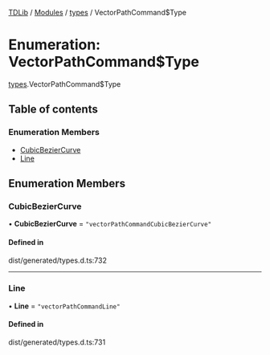 [TDLib](../README.md) / [Modules](../modules.md) / [types](../modules/types.md) / VectorPathCommand$Type

# Enumeration: VectorPathCommand$Type

[types](../modules/types.md).VectorPathCommand$Type

## Table of contents

### Enumeration Members

- [CubicBezierCurve](types.VectorPathCommand_Type.md#cubicbeziercurve)
- [Line](types.VectorPathCommand_Type.md#line)

## Enumeration Members

### CubicBezierCurve

• **CubicBezierCurve** = ``"vectorPathCommandCubicBezierCurve"``

#### Defined in

dist/generated/types.d.ts:732

___

### Line

• **Line** = ``"vectorPathCommandLine"``

#### Defined in

dist/generated/types.d.ts:731
